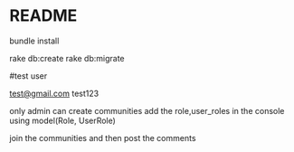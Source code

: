 # README

bundle install

rake db:create
rake db:migrate

#test user

test@gmail.com
test123

only admin can create communities
add the role,user_roles in the console using model(Role, UserRole)

join the communities and  then post the comments
